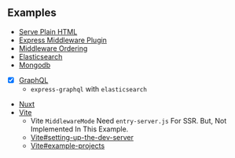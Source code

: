 ## Examples

- [Serve Plain HTML](https://github.com/luasenvy/rapidfire-example-serve-html)
- [Express Middleware Plugin](https://github.com/luasenvy/rapidfire-example-express-session)
- [Middleware Ordering](https://github.com/luasenvy/rapidfire-example-order-middlewares)
- [Elasticsearch](https://github.com/luasenvy/rapidfire-example-elasticsearch)
- [Mongodb](https://github.com/luasenvy/rapidfire-example-mongodb)
- [x] [GraphQL](https://github.com/luasenvy/rapidfire-example-express-graphql)
  - `express-graphql` with `elasticsearch`
- [Nuxt](https://github.com/luasenvy/rapidfire-example-nuxt)
- [Vite](https://github.com/luasenvy/rapidfire-example-vite)
  * Vite `MiddlewareMode` Need `entry-server.js` For SSR. But, Not Implemented In This Example.
  * [Vite#setting-up-the-dev-server](https://vitejs.dev/guide/ssr.html#setting-up-the-dev-server)
  * [Vite#example-projects](https://vitejs.dev/guide/ssr.html#example-projects)
